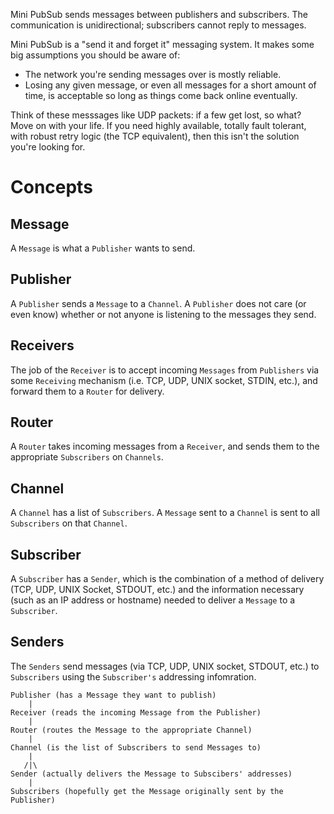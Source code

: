 Mini PubSub sends messages between publishers and subscribers. The communication
is unidirectional; subscribers cannot reply to messages.

Mini PubSub is a "send it and forget it" messaging system. It makes some big
assumptions you should be aware of:

* The network you're sending messages over is mostly reliable.
* Losing any given message, or even all messages for a short amount of time, is
  acceptable so long as things come back online eventually.

Think of these messsages like UDP packets: if a few get lost, so what? Move on
with your life.  If you need highly available, totally fault tolerant, with
robust retry logic (the TCP equivalent), then this isn't the solution you're
looking for.

# Concepts

## Message

A `Message` is what a `Publisher` wants to send.


## Publisher

A `Publisher` sends a `Message` to a `Channel`. A `Publisher` does not care (or
even know) whether or not anyone is listening to the messages they send.


## Receivers

The job of the `Receiver` is to accept incoming `Messages` from `Publishers` via
some `Receiving` mechanism (i.e. TCP, UDP, UNIX socket, STDIN, etc.), and forward them
to a `Router` for delivery.


## Router

A `Router` takes incoming messages from a `Receiver`, and sends them to the
appropriate `Subscribers` on `Channels`.


## Channel

A `Channel` has a list of `Subscribers`. A `Message` sent to a `Channel` is sent
to all `Subscribers` on that `Channel`.


## Subscriber

A `Subscriber` has a `Sender`, which is the combination of a method of delivery
(TCP, UDP, UNIX Socket, STDOUT, etc.) and the information necessary (such as an IP
address or hostname) needed to deliver a `Message` to a `Subscriber`.


## Senders

The `Senders` send messages (via TCP, UDP, UNIX socket, STDOUT, etc.) to `Subscribers`
using the `Subscriber's` addressing infomration.


```text
Publisher (has a Message they want to publish)
    |
Receiver (reads the incoming Message from the Publisher)
    |
Router (routes the Message to the appropriate Channel)
    |
Channel (is the list of Subscribers to send Messages to)
    |
   /|\
Sender (actually delivers the Message to Subscibers' addresses)
    |
Subscribers (hopefully get the Message originally sent by the Publisher)
```
